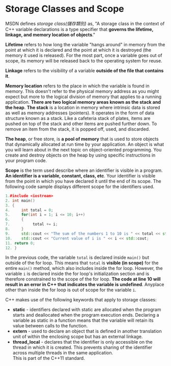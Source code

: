 # Storage Classes and Scope
MSDN defines *storage class(儲存類別)* as, "A storage class in the context of C++ variable declarations is 
a type specifier that **governs the lifetime, linkage, and memory location of objects**."

**Lifetime** refers to how long the variable "hangs around" in memory from the point at which it is declared 
and the point at which it is destroyed (the memory it used is released).  For the most part, once a variable
goes out of scope, its memory will be released back to the operating system for reuse.

**Linkage** refers to the visibility of a variable **outside of the file that contains it**. 

**Memory location** refers to the place in which the variable is found in memory.  This doesn't refer to
the physical memory address as you might expect but more to the logical division of memory that applies to 
a running application.  **There are two logical memory areas known as the stack and the heap**.  **The stack** is 
a location in memory where intrinsic data is stored as well as memory addresses (pointers).  It operates in 
the form of data structure known as a stack.  Like a cafeteria stack of plates, items are pushed on top 
of the stack and other items are pushed further down.  To remove an item from the stack, it is popped off,
used, and discarded.

**The heap**, or free store, is **a pool of memory** that is used to store objects that dynamically allocated 
at run time by your application.  An object is what you will learn about in the next topic on object-oriented programming.
You create and destroy objects on the heap by using specific instructions in your program code.

**Scope** is the term used describe where an identifier is visible in a program.  **An identifier is a variable, 
constant, class, etc**.  Your identifier is visible from the point in which you have declared it until 
the end of its scope.  The following code sample displays different scope for the identifiers used.
```cpp
1.#include <iostream>
2. int main()
3. {
4.     int total = 0;
5.     for(int i = 1; i <= 10; i++)
6.     {
7.          total += i;
8.     }
9.     std::cout << "The sum of the numbers 1 to 10 is " << total << std::endl;
10.    std::cout << "Current value of i is " << i << std::cout;
11. return 0;
12. }
```
In the previous code, the variable ```total``` is declared inside ```main()``` but outside of the for loop. 
This means that ```total``` is **visible (in scope)** for the entire ```main()``` method, which also includes
inside the for loop.  However, the variable ```i``` is declared inside the for loop's initialization
section and is therefore constrained to the scope of the for loop.   **The code at line 10 will result in
an error in C++ that indicates the variable is undefined**.    Anyplace other than inside the for loop 
is out of scope for the variable ```i```.

C++ makes use of the following keywords that apply to storage classes:
   + **static** - identifiers declared with static are allocated when the program starts and deallocated
     when the program execution ends.  Declaring a variable as static in a function means that 
     the variable will retain its value between calls to the function.
   + **extern** - used to declare an object that is defined in another translation unit of within 
     the enclosing scope but has an external linkage.
   + **thread_local** - declares that the identifier is only accessible on the thread in which it is created. 
     This prevents sharing of the identifier across multiple threads in the same application.  
     This is part of the C++11 standard.
